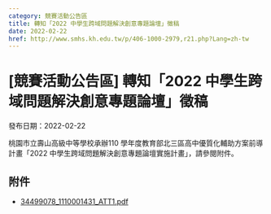 ```yaml
---
category: 競賽活動公告區
title: 轉知「2022 中學生跨域問題解決創意專題論壇」徵稿
date: 2022-02-22
href: http://www.smhs.kh.edu.tw/p/406-1000-2979,r21.php?Lang=zh-tw
---
```


# [競賽活動公告區] 轉知「2022 中學生跨域問題解決創意專題論壇」徵稿

發布日期：2022-02-22

桃園市立壽山高級中等學校承辦110 學年度教育部北三區高中優質化輔助方案前導計畫「2022 中學生跨域問題解決創意專題論壇實施計畫」，請參閱附件。

## 附件

- [34499078_1110001431_ATT1.pdf](https://www.smhs.kh.edu.tw/var/file/0/1000/attach/69/pta_2715_2309130_15879.pdf)
